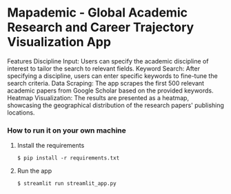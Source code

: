 # Mapademic - Global Academic Research and Career Trajectory Visualization App

Features
Discipline Input: Users can specify the academic discipline of interest to tailor the search to relevant fields.
Keyword Search: After specifying a discipline, users can enter specific keywords to fine-tune the search criteria.
Data Scraping: The app scrapes the first 500 relevant academic papers from Google Scholar based on the provided keywords.
Heatmap Visualization: The results are presented as a heatmap, showcasing the geographical distribution of the research papers' publishing locations.

### How to run it on your own machine

1. Install the requirements

   ```
   $ pip install -r requirements.txt
   ```

2. Run the app

   ```
   $ streamlit run streamlit_app.py
   ```
